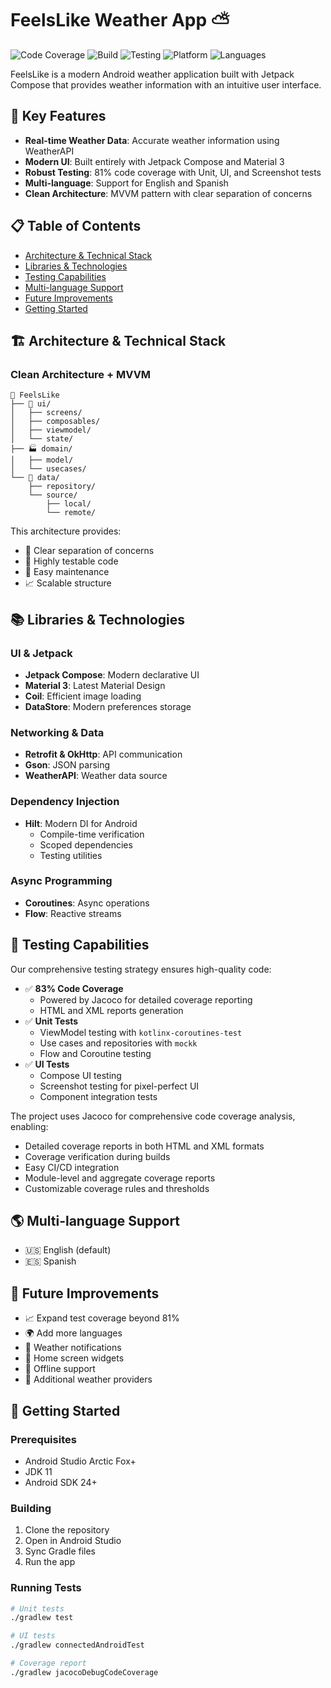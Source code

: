 # FeelsLike Weather App ⛅️

![Code Coverage](https://img.shields.io/badge/Coverage-83%25-brightgreen.svg)
![Build](https://img.shields.io/badge/Build-Passing-brightgreen.svg)
![Testing](https://img.shields.io/badge/Testing-Unit%20%7C%20UI%20%7C%20Screenshot-blue.svg)
![Platform](https://img.shields.io/badge/Platform-Android-blue.svg)
![Languages](https://img.shields.io/badge/Languages-EN%20%7C%20ES-orange.svg)

FeelsLike is a modern Android weather application built with Jetpack Compose that provides weather information with an intuitive user interface.

## 🎯 Key Features

- **Real-time Weather Data**: Accurate weather information using WeatherAPI
- **Modern UI**: Built entirely with Jetpack Compose and Material 3
- **Robust Testing**: 81% code coverage with Unit, UI, and Screenshot tests
- **Multi-language**: Support for English and Spanish
- **Clean Architecture**: MVVM pattern with clear separation of concerns

## 📋 Table of Contents
- [Architecture & Technical Stack](#-architecture--technical-stack)
- [Libraries & Technologies](#-libraries--technologies)
- [Testing Capabilities](#-testing-capabilities)
- [Multi-language Support](#-multi-language-support)
- [Future Improvements](#-future-improvements)
- [Getting Started](#-getting-started)

## 🏗 Architecture & Technical Stack

### Clean Architecture + MVVM

```
📱 FeelsLike
├── 🎨 ui/
│   ├── screens/
│   ├── composables/
│   ├── viewmodel/
│   └── state/
├── 🏭 domain/
│   ├── model/
│   └── usecases/
└── 💾 data/
    ├── repository/
    └── source/
        ├── local/
        └── remote/
```

This architecture provides:
- 🎯 Clear separation of concerns
- 🧪 Highly testable code
- 🔧 Easy maintenance
- 📈 Scalable structure

## 📚 Libraries & Technologies

### UI & Jetpack
- **Jetpack Compose**: Modern declarative UI
- **Material 3**: Latest Material Design
- **Coil**: Efficient image loading
- **DataStore**: Modern preferences storage

### Networking & Data
- **Retrofit & OkHttp**: API communication
- **Gson**: JSON parsing
- **WeatherAPI**: Weather data source

### Dependency Injection
- **Hilt**: Modern DI for Android
  - Compile-time verification
  - Scoped dependencies
  - Testing utilities

### Async Programming
- **Coroutines**: Async operations
- **Flow**: Reactive streams

## 🧪 Testing Capabilities

Our comprehensive testing strategy ensures high-quality code:

- ✅ **83% Code Coverage**
  - Powered by Jacoco for detailed coverage reporting
  - HTML and XML reports generation
- ✅ **Unit Tests**
  - ViewModel testing with `kotlinx-coroutines-test`
  - Use cases and repositories with `mockk`
  - Flow and Coroutine testing
- ✅ **UI Tests**
  - Compose UI testing
  - Screenshot testing for pixel-perfect UI
  - Component integration tests

The project uses Jacoco for comprehensive code coverage analysis, enabling:
- Detailed coverage reports in both HTML and XML formats
- Coverage verification during builds
- Easy CI/CD integration
- Module-level and aggregate coverage reports
- Customizable coverage rules and thresholds

## 🌎 Multi-language Support
- 🇺🇸 English (default)
- 🇪🇸 Spanish

## 🚀 Future Improvements
- 📈 Expand test coverage beyond 81%
- 🌍 Add more languages
- 🔔 Weather notifications
- 🎯 Home screen widgets
- 📱 Offline support
- 🔄 Additional weather providers

## 🏁 Getting Started

### Prerequisites
- Android Studio Arctic Fox+
- JDK 11
- Android SDK 24+

### Building
1. Clone the repository
2. Open in Android Studio
3. Sync Gradle files
4. Run the app

### Running Tests
```bash
# Unit tests
./gradlew test

# UI tests
./gradlew connectedAndroidTest

# Coverage report
./gradlew jacocoDebugCodeCoverage
```
